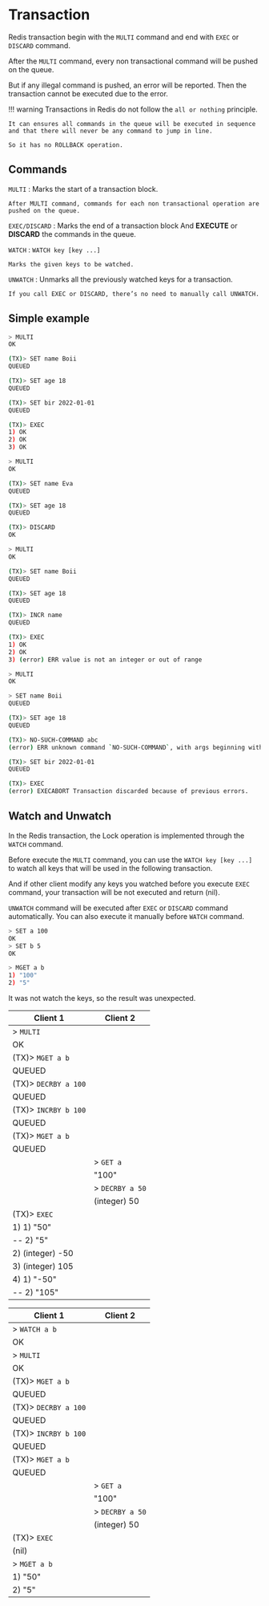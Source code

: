 # Transaction

Redis transaction begin with the `MULTI` command and end with `EXEC` or `DISCARD` command.

After the `MULTI` command, every non transactional command will be pushed on the queue.

But if any illegal command is pushed, an error will be reported. Then the transaction cannot be executed due to the error.


!!! warning
    Transactions in Redis do not follow the `all or nothing` principle.

    It can ensures all commands in the queue will be executed in sequence and that there will never be any command to jump in line.

    So it has no ROLLBACK operation.

## Commands

`MULTI`
:   Marks the start of a transaction block.

    After MULTI command, commands for each non transactional operation are pushed on the queue.

`EXEC/DISCARD`
:   Marks the end of a transaction block And **EXECUTE** or **DISCARD** the commands in the queue.

`WATCH`
:   `WATCH key [key ...]`

    Marks the given keys to be watched.

`UNWATCH`
:   Unmarks all the previously watched keys for a transaction.

    If you call EXEC or DISCARD, there’s no need to manually call UNWATCH.


## Simple example

```sh title="Execute transaction"
> MULTI
OK

(TX)> SET name Boii
QUEUED

(TX)> SET age 18
QUEUED

(TX)> SET bir 2022-01-01
QUEUED

(TX)> EXEC
1) OK
2) OK
3) OK
```

```sh title="Discard transaction"
> MULTI
OK

(TX)> SET name Eva
QUEUED

(TX)> SET age 18
QUEUED

(TX)> DISCARD
OK
```

```sh title="Do not atomic"
> MULTI
OK

(TX)> SET name Boii
QUEUED

(TX)> SET age 18
QUEUED

(TX)> INCR name
QUEUED

(TX)> EXEC
1) OK
2) OK
3) (error) ERR value is not an integer or out of range
```

```sh title="An illegal command"
> MULTI
OK

> SET name Boii
QUEUED

(TX)> SET age 18
QUEUED

(TX)> NO-SUCH-COMMAND abc
(error) ERR unknown command `NO-SUCH-COMMAND`, with args beginning with: `abc`,

(TX)> SET bir 2022-01-01
QUEUED

(TX)> EXEC
(error) EXECABORT Transaction discarded because of previous errors.
```

## Watch and Unwatch

In the Redis transaction, the Lock operation is implemented through the `WATCH` command.

Before execute the `MULTI` command, you can use the `WATCH key [key ...]` to watch all keys that will be used in the following transaction.

And if other client modify any keys you watched before you execute `EXEC` command, your transaction will be not executed and return (nil).

`UNWATCH` command will be executed after `EXEC` or `DISCARD` command automatically. You can also execute it manually before `WATCH` command.


```sh title="Initial data"
> SET a 100
OK
> SET b 5
OK

> MGET a b
1) "100"
2) "5"
```

It was not watch the keys, so the result was unexpected.

| Client 1             |  Client 2       |
|----------------------|-----------------|
| > `MULTI`            |                 |
| OK                   |                 |
| (TX)> `MGET a b`     |                 |
| QUEUED               |                 |
| (TX)> `DECRBY a 100` |                 |
| QUEUED               |                 |
| (TX)> `INCRBY b 100` |                 |
| QUEUED               |                 |
| (TX)> `MGET a b`     |                 |
| QUEUED               |                 |
|                      | > `GET a`       |
|                      | "100"           |
|                      | > `DECRBY a 50` |
|                      | (integer) 50    |
| (TX)> `EXEC`         |                 |
| 1) 1) "50"           |                 |
| -- 2) "5"            |                 |
| 2) (integer) -50     |                 |
| 3) (integer) 105     |                 |
| 4) 1) "-50"          |                 |
| -- 2) "105"          |                 |


| Client 1             |  Client 2       |
|----------------------|-----------------|
| > `WATCH a b`        |                 |
| OK                   |                 |
| > `MULTI`            |                 |
| OK                   |                 |
| (TX)> `MGET a b`     |                 |
| QUEUED               |                 |
| (TX)> `DECRBY a 100` |                 |
| QUEUED               |                 |
| (TX)> `INCRBY b 100` |                 |
| QUEUED               |                 |
| (TX)> `MGET a b`     |                 |
| QUEUED               |                 |
|                      | > `GET a`       |
|                      | "100"           |
|                      | > `DECRBY a 50` |
|                      | (integer) 50    |
| (TX)> `EXEC`         |                 |
| (nil)                |                 |
| > `MGET a b`         |                 |
| 1) "50"              |                 |
| 2) "5"               |                 |




